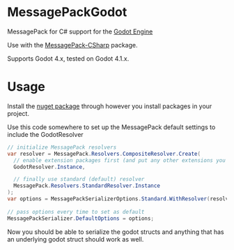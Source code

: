# MessagePackGodot
MessagePack for C# support for the [Godot Engine](https://godotengine.org/)

Use with the [MessagePack-CSharp](https://www.nuget.org/packages/messagepack) package.

Supports Godot 4.x, tested on Godot 4.1.x.


# Usage
Install the [nuget package](https://www.nuget.org/packages/MessagePackGodot) through however you install packages in your project.

Use this code somewhere to set up the MessagePack default settings to include the GodotResolver
 ```cs
// initialize MessagePack resolvers
var resolver = MessagePack.Resolvers.CompositeResolver.Create(
   // enable extension packages first (and put any other extensions you use in this section)
   GodotResolver.Instance,

   // finally use standard (default) resolver
   MessagePack.Resolvers.StandardResolver.Instance
);
var options = MessagePackSerializerOptions.Standard.WithResolver(resolver);
            
// pass options every time to set as default
MessagePackSerializer.DefaultOptions = options;
```

Now you should be able to serialize the godot structs and anything that has an underlying godot struct should work as well.
